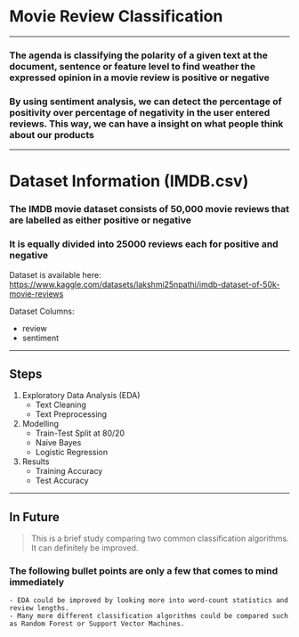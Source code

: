 # Movie Review Classification

---

### The agenda is classifying the polarity of a given text at the document, sentence or feature level to find weather the expressed opinion in a movie review is positive or negative

### By using sentiment analysis, we can detect the percentage of positivity over percentage of negativity in the user entered reviews. This way, we can have a insight on what people think about our products

---

# Dataset Information (IMDB.csv)

### The IMDB movie dataset consists of 50,000 movie reviews that are labelled as either positive or negative

### It is equally divided into 25000 reviews each for positive and negative

Dataset is available here:
<https://www.kaggle.com/datasets/lakshmi25npathi/imdb-dataset-of-50k-movie-reviews>

Dataset Columns:
- review
- sentiment

---

## Steps

1. Exploratory Data Analysis (EDA)
    - Text Cleaning
    - Text Preprocessing
2. Modelling
    - Train-Test Split at 80/20
    - Naive Bayes
    - Logistic Regression
3. Results
    - Training Accuracy
    - Test Accuracy

---

## In Future

> This is a brief study comparing two common classification algorithms. It can definitely be improved.

### The following bullet points are only a few that comes to mind immediately

    - EDA could be improved by looking more into word-count statistics and review lengths.
    - Many more different classification algorithms could be compared such as Random Forest or Support Vector Machines. 
